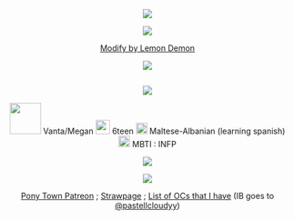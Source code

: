<p align="center"> <img src=https://file.garden/Z1wsLskJxRiY2oPJ/Untitled905_20250902094336.png> </p>
<p align="center">  <img src="https://readme-typing-svg.demolab.com/?lines=Howie+thought+brass+was+the+height+of+style;Now+he's+got+something+of+a+steampunk+smile;And+it's+all+right,+it's+alright,+it's+alright;Sally+got+a+dagger+hung+from+her+septum;O'Malley+cut+his+ears+off,+but+wishes+that+he+kept+'em;And+it's+alright;It's+all+right+to+be+cool,+you+do+what+you+do,+what+you+do;Rooney+got+his+skull+exposed,+doggone+it;Soon+he's+gonna+get+scrimshaw+carved+on+it;And+it's+alright;It's+alright+to+be+cool,+it's+alright,+it's+alright;Do+what+you+want+with+you;Be+nonchalant+with+screws;Stuck+through+your+eyelids;You+new+wave+of+pirates;Modify,+modify+whatever;Modify,+modify+and+sever;Modify;May+nothing+get+rejected;May+nothing+get+infected;Mason+got+Frankenstein+stitches+installed;Adjacent+to+her+eyes+cause+she+wants+to+look+mauled;And+it's+alright,+it's+alright,+it's+alright;Johnny+stuck+20+gauge+nails+through+his+feet;Donnie+stuck+40+if+only+to+compete;And+it's+alright;It's+all+right+to+be+cool,+you+do+what+you+do,+what+you+do;Stan+tried+to+scarify+his+neck+with+a+rope;His+plan+kinda+failed,+but+it+would've+been+dope;And+it's+alright;It's+alright+to+be+cool,+it's+alright,+it's+alright;Do+what+you+want+with+you;Be+nonchalant+with+screws;Stuck+through+your+eyelids;You+new+wave+of+pirates;Modify,+modify+whatever;Modify,+modify+and+sever;Modify;May+nothing+get+rejected;May+nothing+get+infected;Modify,+modify+whatever;Modify,+modify+and+sever;Modify;May+nothing+get+rejected+(Knock+yourself+out);May+nothing+get+infected&font=Barrio&center=true&width=1080&height=50&color=277087&duration=4000&pause=1000"> </p>
<div align="center">
  
  [Modify by Lemon Demon](https://www.youtube.com/watch?v=uvxRD7mEfuU)

</div>
<p align="center"> <img src=https://komarev.com/ghpvc/?username=dr-vanta&color=green&abbreviated=true&style=flat-square&label=Vantacorp+Followers> </p>
<p align="center"> <img src=> </p>
<p align="center"> <img src=https://file.garden/Z1wsLskJxRiY2oPJ/Untitled906_20250902100135.png> </p>
<p align="center"> <img height=55 src=https://file.garden/Z1wsLskJxRiY2oPJ/Untitled907_20250902095415.png> 
    Vanta/Megan <img src=https://file.garden/Z1wsLskJxRiY2oPJ/Untitled911_20250902102023.png height=25> 6teen <img src=https://file.garden/Z1wsLskJxRiY2oPJ/Untitled910_20250902101727.png height=20> Maltese-Albanian (learning spanish) <img src=https://file.garden/Z1wsLskJxRiY2oPJ/Untitled909_20250902101608.png height=20> MBTI : INFP 
</p>
<p align="center"> <img src=https://file.garden/Z1wsLskJxRiY2oPJ/Untitled906_20250902100135.png>
<p align="center"> <img src=https://file.garden/Z1wsLskJxRiY2oPJ/Untitled905_20250902095216.png> </p>
<div align="center">

  [Pony Town Patreon](https://www.patreon.com/c/chronosrebirth/posts) ; [Strawpage](https://chronosrebirth-vantaandmafioso.straw.page/) ; [List of OCs that I have](https://chronsrebirth.notepin.co/undefined-ymktndyy) (IB goes to [@pastellcloudyy](https://github.com/pastellcloudyy))

</div>


<!--
<p align="center"> 18/06/09 — 24/07/25 🕊️ </p>
--!>
